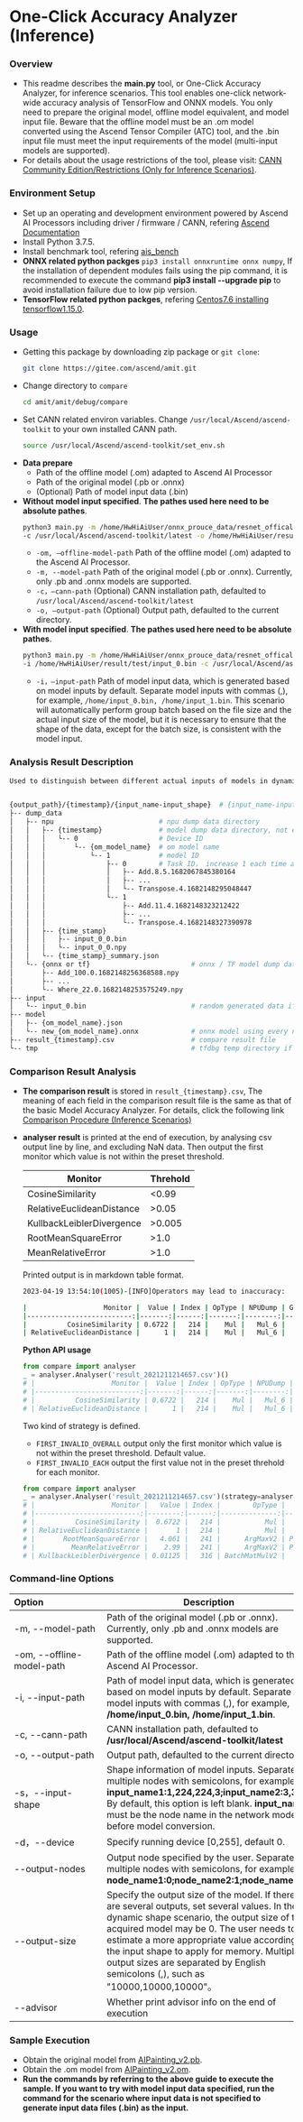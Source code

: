 # One-Click Accuracy Analyzer (Inference)

### Overview
- This readme describes the **main.py** tool, or One-Click Accuracy Analyzer, for inference scenarios. This tool enables one-click network-wide accuracy analysis of TensorFlow and ONNX models. You only need to prepare the original model, offline model equivalent, and model input file. Beware that the offline model must be an .om model converted using the Ascend Tensor Compiler (ATC) tool, and the .bin input file must meet the input requirements of the model (multi-input models are supported).  
- For details about the usage restrictions of the tool, please visit: [CANN Community Edition/Restrictions (Only for Inference Scenarios)](https://www.hiascend.com/document/detail/en/CANNCommunityEdition/60RC1alphaX/developmenttools/devtool/atlasaccuracy_16_0035.html).

### Environment Setup
- Set up an operating and development environment powered by Ascend AI Processors including driver / firmware / CANN, refering [Ascend Documentation](https://www.hiascend.com/en/document)
- Install Python 3.7.5.
- Install benchmark tool, refering [ais_bench](https://gitee.com/ascend/amit/blob/master/amit/profile/benchmark/README.md)
- **ONNX related python packges** `pip3 install onnxruntime onnx numpy`, If the installation of dependent modules fails using the pip command, it is recommended to execute the command **pip3 install --upgrade pip** to avoid installation failure due to low pip version.
- **TensorFlow related python packges**, refering [Centos7.6 installing tensorflow1.15.0](https://bbs.huaweicloud.com/blogs/181055).

### Usage
- Getting this package by downloading zip package or `git clone`:
  ```sh
  git clone https://gitee.com/ascend/amit.git
  ```
- Change directory to `compare`
  ```sh
  cd amit/amit/debug/compare
  ```
- Set CANN related environ variables. Change `/usr/local/Ascend/ascend-toolkit` to your own installed CANN path.
  ```sh
  source /usr/local/Ascend/ascend-toolkit/set_env.sh
  ```
- **Data prepare**
  - Path of the offline model (.om) adapted to Ascend AI Processor
  - Path of the original model (.pb or .onnx)
  - (Optional) Path of model input data (.bin)
- **Without model input specified**. **The pathes used here need to be absolute pathes**.
  ```sh
  python3 main.py -m /home/HwHiAiUser/onnx_prouce_data/resnet_offical.onnx -om /home/HwHiAiUser/onnx_prouce_data/model/resnet50.om \
  -c /usr/local/Ascend/ascend-toolkit/latest -o /home/HwHiAiUser/result/test
  ```
  - `-om, –offline-model-path` Path of the offline model (.om) adapted to the Ascend AI Processor.
  - `-m, --model-path` Path of the original model (.pb or .onnx). Currently, only .pb and .onnx models are supported.
  - `-c，–cann-path` (Optional) CANN installation path, defaulted to `/usr/local/Ascend/ascend-toolkit/latest`
  - `-o, –output-path` (Optional) Output path, defaulted to the current directory.
- **With model input specified**. **The pathes used here need to be absolute pathes**.
  ```sh
  python3 main.py -m /home/HwHiAiUser/onnx_prouce_data/resnet_offical.onnx -om /home/HwHiAiUser/onnx_prouce_data/model/resnet50.om \
  -i /home/HwHiAiUser/result/test/input_0.bin -c /usr/local/Ascend/ascend-toolkit/latest -o /home/HwHiAiUser/result/test
  ```
  - `-i，–input-path` Path of model input data, which is generated based on model inputs by default. Separate model inputs with commas (,), for example, `/home/input_0.bin, /home/input_1.bin`. This scenario will automatically perform group batch based on the file size and the actual input size of the model, but it is necessary to ensure that the shape of the data, except for the batch size, is consistent with the model input.

### Analysis Result Description
```sh
Used to distinguish between different actual inputs of models in dynamic shapes, but not in static shapes


{output_path}/{timestamp}/{input_name-input_shape}  # {input_name-input_shape} is used to record actual input shape for dynamic input, not exists if static
├-- dump_data
│   ├-- npu                          # npu dump data directory
│   │   ├-- {timestamp}              # model dump data directory, not exists if dump=False
│   │   │   └-- 0                    # Device ID
│   │   │       └-- {om_model_name}  # om model name
│   │   │           └-- 1            # model ID
│   │   │               ├-- 0        # Task ID， increase 1 each time a repeat task executed
│   │   │               │   ├-- Add.8.5.1682067845380164
│   │   │               │   ├-- ...
│   │   │               │   └-- Transpose.4.1682148295048447
│   │   │               └-- 1
│   │   │                   ├-- Add.11.4.1682148323212422
│   │   │                   ├-- ...
│   │   │                   └-- Transpose.4.1682148327390978
│   │   ├-- {time_stamp}
│   │   │   ├-- input_0_0.bin
│   │   │   └-- input_0_0.npy
│   │   └-- {time_stamp}_summary.json
│   └-- {onnx or tf}                         # onnx / TF model dump data directory
│       ├-- Add_100.0.1682148256368588.npy
│       ├-- ...
│       └-- Where_22.0.1682148253575249.npy
├-- input
│   └-- input_0.bin                          # random generated data if not specified input data
├-- model
│   ├-- {om_model_name}.json
│   └-- new_{om_model_name}.onnx             # onnx model using every node as output
├-- result_{timestamp}.csv                   # compare result file
└-- tmp                                      # tfdbg temp directory if -m {Tensorflow pb model}
```

### Comparison Result Analysis
- **The comparison result** is stored in `result_{timestamp}.csv`, The meaning of each field in the comparison result file is the same as that of the basic Model Accuracy Analyzer. For details, click the following link [Comparison Procedure (Inference Scenarios)](https://www.hiascend.com/document/detail/en/CANNCommunityEdition/60RC1alphaX/developmenttools/devtool/atlasaccuracy_16_0039.html)
- **analyser result** is printed at the end of execution, by analysing csv output line by line, and excluding NaN data. Then output the first monitor which value is not within the preset threshold.

  | Monitor                   | Threhold |
  | ------------------------- | -------- |
  | CosineSimilarity          | <0.99    |
  | RelativeEuclideanDistance | >0.05    |
  | KullbackLeiblerDivergence | >0.005   |
  | RootMeanSquareError       | >1.0     |
  | MeanRelativeError         | >1.0     |

  Printed output is in markdown table format.
  ```sh
  2023-04-19 13:54:10(1005)-[INFO]Operators may lead to inaccuracy:

  |                   Monitor |  Value | Index | OpType | NPUDump | GroundTruth |
  |--------------------------:|-------:|------:|-------:|--------:|------------:|
  |          CosineSimilarity | 0.6722 |   214 |    Mul |   Mul_6 |       Mul_6 |
  | RelativeEuclideanDistance |      1 |   214 |    Mul |   Mul_6 |       Mul_6 |
  ```
  **Python API usage**
  ```py
  from compare import analyser
  _ = analyser.Analyser('result_2021211214657.csv')()
  # |                   Monitor |  Value | Index | OpType | NPUDump | GroundTruth |
  # |--------------------------:|-------:|------:|-------:|--------:|------------:|
  # |          CosineSimilarity | 0.6722 |   214 |    Mul |   Mul_6 |       Mul_6 |
  # | RelativeEuclideanDistance |      1 |   214 |    Mul |   Mul_6 |       Mul_6 |
  ```
  Two kind of strategy is defined.
  - `FIRST_INVALID_OVERALL` output only the first monitor which value is not within the preset threshold. Default value.
  - `FIRST_INVALID_EACH` output the first value not in the preset threhold for each monitor.
  ```py
  from compare import analyser
  _ = analyser.Analyser('result_2021211214657.csv')(strategy=analyser.STRATEGIES.FIRST_INVALID_EACH)
  # |                   Monitor |   Value | Index |        OpType |                       NPUDump | GroundTruth # |
  # |--------------------------:|--------:|------:|--------------:|------------------------------:|------------:|
  # |          CosineSimilarity |  0.6722 |   214 |           Mul |                         Mul_6 |       Mul_6 |
  # | RelativeEuclideanDistance |       1 |   214 |           Mul |                         Mul_6 |       Mul_6 |
  # |       RootMeanSquareError |   4.061 |   241 |      ArgMaxV2 | PartitionedCall_ArgMax_118... | ArgMax_1180 |
  # |         MeanRelativeError |    2.99 |   241 |      ArgMaxV2 | PartitionedCall_ArgMax_118... | ArgMax_1180 |
  # | KullbackLeiblerDivergence | 0.01125 |   316 | BatchMatMulV2 |                    MatMul_179 |  MatMul_179 |
  ```

### Command-line Options

| Option&emsp;&emsp;&emsp;&emsp;&emsp;&emsp; | Description                              | Required |
| ---------------------------------------- | ---------------------------------------- | -------- |
| -m, --model-path                         | Path of the original model (.pb or .onnx). Currently, only .pb and .onnx models are supported. | Yes      |
| -om, --offline-model-path                | Path of the offline model (.om) adapted to the Ascend AI Processor. | Yes      |
| -i, --input-path                         | Path of model input data, which is generated based on model inputs by default. Separate model inputs with commas (,), for example, **/home/input\_0.bin, /home/input\_1.bin**. | No       |
| -c, --cann-path                          | CANN installation path, defaulted to **/usr/local/Ascend/ascend-toolkit/latest** | No       |
| -o, --output-path                        | Output path, defaulted to the current directory | No       |
| -s，--input-shape                         | Shape information of model inputs. Separate multiple nodes with semicolons, for example, **input_name1:1,224,224,3;input_name2:3,300**. By default, this option is left blank. **input_name** must be the node name in the network model before model conversion. | No       |
| -d，--device                              | Specify running device [0,255], default 0. | No       |
| --output-nodes                           | Output node specified by the user. Separate multiple nodes with semicolons, for example, **node_name1:0;node_name2:1;node_name3:0**. | No       |
| --output-size                            | Specify the output size of the model. If there are several outputs, set several values. In the dynamic shape scenario, the output size of the acquired model may be 0. The user needs to estimate a more appropriate value according to the input shape to apply for memory. Multiple output sizes are separated by English semicolons (,), such as "10000,10000,10000"。 | No       |
| --advisor           | Whether print advisor info on the end of execution | No    |

### Sample Execution
- Obtain the original model from [AIPainting_v2.pb](https://obs-9be7.obs.cn-east-2.myhuaweicloud.com/003_Atc_Models/AE/ATC%20Model/painting/AIPainting_v2.pb).
- Obtain the .om model from [AIPainting_v2.om](https://obs-9be7.obs.cn-east-2.myhuaweicloud.com/003_Atc_Models/AE/ATC%20Model/painting/AIPainting_v2.om).
- **Run the commands by referring to the above guide to execute the sample. If you want to try with model input data specified, run the command for the scenario where input data is not specified to generate input data files (.bin) as the input.**
